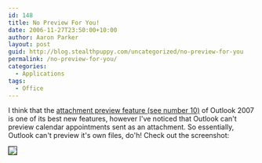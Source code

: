 ```yaml
---
id: 148
title: No Preview For You!
date: 2006-11-27T23:50:00+10:00
author: Aaron Parker
layout: post
guid: http://blog.stealthpuppy.com/uncategorized/no-preview-for-you
permalink: /no-preview-for-you/
categories:
  - Applications
tags:
  - Office
---
```

I think that the [attachment preview feature (see number 10)](http://www.microsoft.com/uk/office/preview/programs/outlook/top10.mspx) of Outlook 2007 is one of its best new features, however I've noticed that Outlook can't preview calendar appointments sent as an attachment. So essentially, Outlook can't preview it's own files, do'h! Check out the screenshot:

<img border="1" src="https://stealthpuppy.com/wp-content/uploads/2006/11/1000.14.198.OutlookPreview.png" />